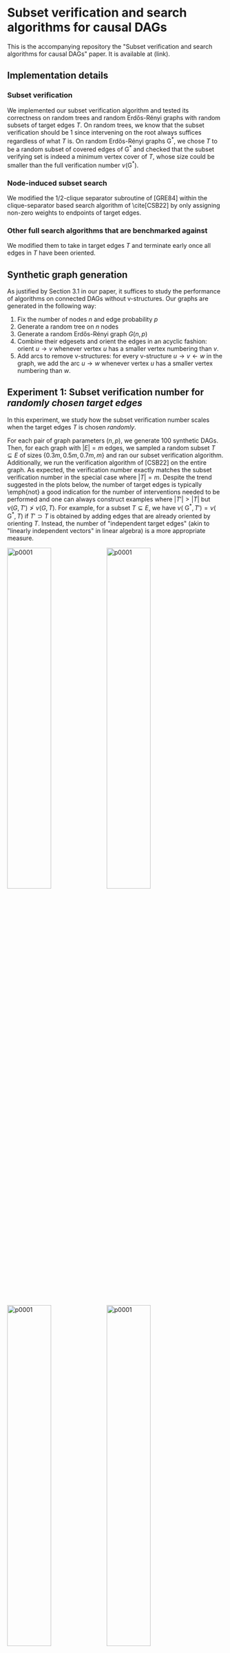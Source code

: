 # Subset verification and search algorithms for causal DAGs

This is the accompanying repository the "Subset verification and search algorithms for causal DAGs" paper. It is available at (link).

## Implementation details

### Subset verification

We implemented our subset verification algorithm and tested its correctness on random trees and random Erdős-Rényi graphs with random subsets of target edges $T$.
On random trees, we know that the subset verification should be 1 since intervening on the root always suffices regardless of what $T$ is.
On random Erdős-Rényi graphs G<sup>\*</sup>, we chose $T$ to be a random subset of covered edges of G<sup>\*</sup> and checked that the subset verifying set is indeed a minimum vertex cover of $T$, whose size could be smaller than the full verification number $\nu$(G<sup>\*</sup>).

### Node-induced subset search

We modified the 1/2-clique separator subroutine of [GRE84] within the clique-separator based search algorithm of \cite[CSB22] by only assigning non-zero weights to endpoints of target edges.

### Other full search algorithms that are benchmarked against

We modified them to take in target edges $T$ and terminate early once all edges in $T$ have been oriented.

## Synthetic graph generation

As justified by Section 3.1 in our paper, it suffices to study the performance of algorithms on connected DAGs without v-structures.
Our graphs are generated in the following way:
1. Fix the number of nodes $n$ and edge probability $p$
2. Generate a random tree on $n$ nodes
3. Generate a random Erdős-Rényi graph $G(n,p)$
4. Combine their edgesets and orient the edges in an acyclic fashion: orient $u \to v$ whenever vertex $u$ has a smaller vertex numbering than $v$.
5. Add arcs to remove v-structures: for every v-structure $u \to v \gets w$ in the graph, we add the arc $u \to w$ whenever vertex $u$ has a smaller vertex numbering than $w$.

## Experiment 1: Subset verification number for *randomly chosen target edges*

In this experiment, we study how the subset verification number scales when the target edges $T$ is chosen *randomly*.

For each pair of graph parameters $(n,p)$, we generate 100 synthetic DAGs.
Then, for each graph with $|E| = m$ edges, we sampled a random subset $T \subseteq E$ of sizes $\{0.3m, 0.5m, 0.7m, m\}$ and ran our subset verification algorithm.
Additionally, we run the verification algorithm of [CSB22] on the entire graph.
As expected, the verification number exactly matches the subset verification number in the special case where $|T| = m$.
Despite the trend suggested in the plots below, the number of target edges is typically \emph{not} a good indication for the number of interventions needed to be performed and one can always construct examples where $|T'| > |T|$ but $\nu(G,T') \not> \nu(G,T)$.
For example, for a subset $T \subseteq E$, we have $\nu($ G<sup>\*</sup>$, T') = \nu($ G<sup>\*</sup>$, T)$ if $T' \supset T$ is obtained by adding edges that are already oriented by orienting $T$.
Instead, the number of "independent target edges" (akin to "linearly independent vectors" in linear algebra) is a more appropriate measure.

<p float="middle">
<img src="./figures/p=0.001.png" alt="p0001" width="45%"/>
<img src="./figures/p=0.01.png" alt="p0001" width="45%"/>
<img src="./figures/p=0.03.png" alt="p0001" width="45%"/>
<img src="./figures/p=0.05.png" alt="p0001" width="45%"/>
<img src="./figures/p=0.1.png" alt="p0001" width="45%"/>
<img src="./figures/p=0.3.png" alt="p0001" width="45%"/>
</p>

**Above**: Plots for $p = \{0.001, 0.01, 0.03, 0.05, 0.1, 0.3\}$ across $n = \{10, 20, 30, \ldots, 100\}$. Observe that the subset verification number increases as the size of the random subset of target edges increases. Furthermore, in the special case of $|T| = m$, the subset verification number is exactly the verification number.

While the edge probability values may seem small, the graph is actually quite dense due to the addition of arcs to remove v-structures.
Below, we plot the number of edges of our generated graphs and compare it against the maximum number of possible edges.
Observe that the generated graph is almost a complete graph when $p = 0.3$.

<p float="middle">
<img src="./figures/density.png" alt="density" width="75%"/>
</p>

**Above**: We plot the number of edges in our generated synthetic graphs and compare it against the maximum $\binom{n}{2}$ number of edges.
Observe that the generated graph is almost a complete graph when $p = 0.3$.

## Experiment 2: Local causal graph discovery

In this experiment, we compare node-induced subset search with full search algorithms on the task of local causal graph discovery where we only wish to orient edges around a target node of interest.
Following [CSB22], we base our evaluation on the experimental framework of [SMG+20] which empirically compares atomic intervention policies.

We compared the following atomic intervention algorithms against the atomic verification number $\nu_1$(G<sup>\*</sup>) and atomic subset verification number $\nu_1($ G<sup>\*</sup>$, T)$:
- `random`: A baseline algorithm that repeatedly picks a random non-dominated node (a node that is incident to some unoriented edge) from the interventional essential graph
- `dct`: `DCT Policy` of [SMG+20]
- `coloring`: `Coloring` of [SKD+15]
- `separator`: Clique-separator based search algorithm of [CSB22]
- `SubsetSearch`: Our modification of `separator` that treats the union of endpoints of given target edges as the vertices in the node-induced subgraph of interest.
That is, we may end up increasing the set of target edges $T \subseteq E$ if the input $T$ was not already all edges within a node-induced subgraph.
However, note that the given inputs $T$ for this experiment already includes all edges within a node-induced subgraph so this is not a concern.

While our algorithms to construct the Hasse diagram and solve the produced interval stabbing problem is fast, we remark that the current implementation for computing $\{R($ G<sup>\*</sup>$,v)\}_{v \in V}$ in the `causaldag` package (https://causaldag.readthedocs.io/en/latest/#) can be slow.
In particular, it is *not* the $\mathcal{O}(d \cdot |E|)$ time algorithm 2 of [WBL21] mentioned in Appendix A of our paper.
In our experiments, computing $\{R($ G<sup>\*</sup>$,v)\}_{v \in V}$ takes up more than 98\% of the running time for computing subset verification numbers for each graph G<sup>\*</sup>.
However, note that in practical use case scenarios, one simply use the algorithms without actually needing computing $\{R($ G<sup>\*</sup>$,v)\}_{v \in V}$, so this is not a usability concern.

<p float="middle">
<img src="./figures/p0001_hop1_interventioncount.png" alt="1-hop" width="45%"/>
<img src="./figures/p0001_hop3_interventioncount.png" alt="3-hop" width="45%"/>
</p>

**Above**: `SubsetSearch` consistently uses less interventions than existing state-of-the-art full graph search algorithms when we only wish to orient edges within a r-hop neighborhood of a randomly chosen target node $v$, for $r \in \{1,3\}$ (Left: 1-hop; Right: 3-hop).

## References

[This paper] Davin Choo, and Kirankumar Shiragur. Subset verification and search algorithms for causal DAGs. 2022. Available at (link)

[CSB22] Davin Choo, Kirankumar Shiragur, and Arnab Bhattacharyya. Verification and search algorithms for causal DAGs. Advances in Neural Information Processing Systems, 2022. Available at https://arxiv.org/abs/2206.15374

[GRE84] John R. Gilbert, Donald J. Rose, and Anders Edenbrandt. A Separator Theorem for Chordal Graphs. SIAM Journal on Algebraic Discrete Methods, 1984. Available at: https://epubs.siam.org/doi/abs/10.1137/0605032

[SKD+15] Karthikeyan Shanmugam, Murat Kocaoglu, Alexandros G. Dimakis, and Sriram Vishwanath. Learning causal graphs with small interventions. Advances in Neural Information Processing Systems, 2015. Available at: https://arxiv.org/pdf/1511.00041.pdf

[SMG+20] Chandler Squires, Sara Magliacane, Kristjan Greenewald, Dmitriy Katz, Murat Kocaoglu, and Karthikeyan Shanmugam. Active Structure Learning of Causal DAGs via Directed Clique Trees. Advances in Neural Information Processing Systems, 2020. Available at: https://arxiv.org/pdf/2011.00641.pdf

[WBL21] Marcel Wienöbst, Max Bannach, and Maciej Liśkiewicz. Extendability of causal graphical models: Algorithms and computational complexity. Uncertainty in Artificial Intelligence, 2021. Available at: https://proceedings.mlr.press/v161/wienobst21a.html